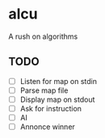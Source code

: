 # alcu
A rush on algorithms

## TODO

- [ ] Listen for map on stdin
- [ ] Parse map file
- [ ] Display map on stdout
- [ ] Ask for instruction
- [ ] AI
- [ ] Annonce winner
